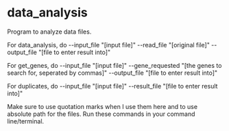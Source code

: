 # data_analysis
Program to analyze data files.

For data_analysis, do --input_file "[input file]" --read_file "[original file]" --output_file "[file to enter result into]"

For get_genes, do --input_file "[input file]" --gene_requested "[the genes to search for, seperated by commas]" --output_file "[file to enter result into]"

For duplicates, do --input_file "[input file]" --result_file "[file to enter result into]"

Make sure to use quotation marks when I use them here and to use absolute path for the files. Run these commands in your command line/terminal.
